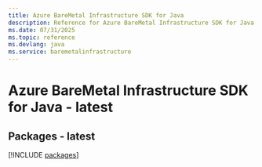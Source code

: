 ```yaml
---
title: Azure BareMetal Infrastructure SDK for Java
description: Reference for Azure BareMetal Infrastructure SDK for Java
ms.date: 07/31/2025
ms.topic: reference
ms.devlang: java
ms.service: baremetalinfrastructure
---
```

# Azure BareMetal Infrastructure SDK for Java - latest
## Packages - latest
[!INCLUDE [packages](baremetal-infrastructure-index.md)]